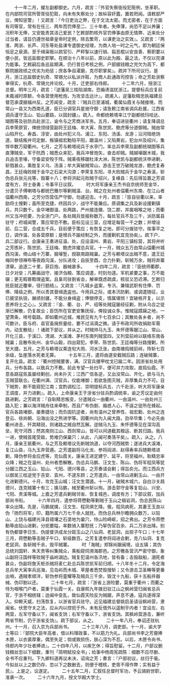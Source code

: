<!-- { "loadSidebar": true } -->
　　十一年二月，擢左副都御史。六月，疏言：『外官失察衙役犯赃例，坐革职。在内部院司官所管胥役犯赃，向未有失察处分；故纵容奸蠹，置若罔闻。请敕部严议，俾知惩警』！又疏言：『今日吏治之弊，在于文法太密。而尤密者，在于方面有司等官，常有在任三、两年而罚俸至二、三十年者。失俸薄，尚恐不足以养廉；况积年无俸，又安能责其洁己爱民？乞敕部酌核外官罚俸事由原无情弊、近来处分过当者，请旨仍遵世祖章皇帝时定例，除去繁苛，以课吏治之实效』。又疏言：『两淮、两浙、长芦、河东等处盐课专遣御史经理，为商人培一时之元气，即为朝廷保恒足之泉源。至于缉枭贩以疏官引、严秤掣以速行销、翦恶棍以安良善、察职要以便小民，皆巡盐御史职拏。在顺治十八年以前，原以此为殿、最之法，不仅以完课为能事。乞敕嗣后各巡盐期满，仍行昔日考核之例，户部据钱粮之完欠为高下、都察院据政绩之优劣为劝惩；庶各争自濯磨，克尽职掌矣』。疏并下所司议行。是月，浙江巡盐御史杭奇、常锡允以私派诈赃，为商人赴通政司控告；命之芳赴浙察审得实，杭奇、常锡允并论绞。十月，迁吏部右侍郎。
　　十二年六月，授浙江总督。明年三月，疏言：『逆藩吴三桂陷湖南，恐煽诱滋扰浙江。提督标兵应复前未裁减时原额，令各营使用枪炮，为攻坚击远计』。疏甫入，逆藩耿精忠执福建总督范承谟据福州反。之芳闻变，疏言：『贼兵已至浦城，衢属仙霞关与贼接境，而常山一县又为西南孔道，臣已分调官兵星驰守御；请急敕江南省调兵赴援，江西省调兵谨守玉山、铅山要路，以固封疆』。疏入，命都统赖塔率江宁副都统玛哈达、瑚图等及驻防兵赴浙江，谕令与之芳商决军务。五月，奉诏进驻衢州；请复降调总兵李荣原官，俾统领绿营副将王廷梅、牟大寅、陈世凯、鲍虎等分道御贼。贼由常山陷开化、寿昌、淳安，由处州犯义乌、浦江、东阳、汤溪、龙游；沿河阻绝饷道，联结叛弁司定猷、叛镇祖宏勳陷平阳，踞温州；又陷黄岩，犯台州及绍兴，集悍卒数万窥衢州。七月，之芳与赖塔阅兵于水亭门，率总兵李荣及副都统瑚图等兵直薄贼垒，军于阬西；贼悉众来犯，我兵冲冒炮矢，奋击却贼。贼越壕踞木城，我兵追击至壕，守备梁安殁于阵。贼乘夜移踞杜泽大洲，陈世凯与副都统沃申进剿，斩戮甚众，乘胜复义乌、汤溪；牟大寅破贼常山，游击王世万破贼龙游，鲍虎复寿昌，王廷梅败贼于金华之石梁大沟源；李荣复东阳，寻大败贼兵于金华之寿溪，斩伪总兵张元兆等，毁寨十八；参将洪起元败贼于绍兴，复嵊县：先后得旨嘉之芳调度有方，将士奋勇；令事平日议叙。
　　时大将军康亲王杰书自京统师至金华，分遣贝子傅喇塔与都统巴雅尔等剿贼温、台。贼之在处州者偪衢州东南、在江山者偪衢州西南，之芳分饬营伍严守御，勿遽迎击。十月，疏言：『臣自驻衢以来，率励将士搜剿；虽所至克捷，终因兵少，战守不能兼应。原调集之兵及新设援剿镇兵，共只数千。金华堵御温、处两路，严州接连徽、饶二郡，并属咽喉之地；而衢州又当冲扼要，为全浙门户。各处贼兵皆报称数万，每处官兵不及三千，派防属县驻守；府城闻警，策应常恐不敷。臣标见设三营，应增足每营一千之数；并增设前、后二营，合成五千兵，目前便于策应；有恢复之地，即可分拨驻守。俟事平之日，调作温、处各营原额；是增兵不踰经制之外，而援剿机宜克协矣』。疏下户、兵二部议行。会康亲王奏进征温、处，应设温州、黄岩、平阳三镇标营，其将弁听之芳拣补，陈世凯、王廷梅、鲍虎并擢总兵官。十一月，贼众五万由常山偪衢州城西沟溪，倚山结十万寨，掘壕堑，觊联南路贼巢。之芳与赖塔议出贼不意，遣王廷梅同参领禅布等夜趋沟溪，分队进攻；自辰至酉，合力扑剿，斩贼万余，贼将弃寨溃窜。追逐二十里，获巨炮、器械甚多。
　　十四年二月，疏言：『臣统师衢郡，日夕对垒；凡筹画战守、接济刍粮、策应调遣，时刻勿遑。军机紧要之事，万不能辍；更无暇晷鞫理盗案。且臬司驻劄省会，解审既虑疏虞，核驳又恐迟滞。乞敕归抚臣就近覆审，径行题结』。又疏言：『凡城乡盗案，专汛、兼辖武职有住俸、罚俸、降级之例，所以责其督缉逸盗也。今用兵之际，或本汛防剿、或调遣随征，业已披坚执锐，展绩封疆，不能分身缉盗；俸银停支，情属堪悯！宜破格开复，以示恩养将士之心』。又疏言：『金、衢、台、严、绍等处贼寇屡经征剿，附从乌合之徒渐已解散，仍复故业；臣饬所在官吏安集抚绥，俾投诚众多。惟贼寇蹂躏之地，一望萧条，啼号载路。即如衢州近城，难民见有九千七百余口；其散处各乡者，尚不可数计。臣与府、县官虽捐赀量给，要不过涓滴之微。请于布政司所收捐助军需内，动支散给』！诸疏下部议，并从之。时贼帅马九玉、朱怀德等踞江山、常山、开化三县，于溪口、清湖、大溪滩、茅村东南列贼营四，又列营前岭以联络东南各贼巢；且散布处州、金华山榖，四出窥犯。李荣、陈世凯、王廷梅等分路搜剿，所至大捷。五月，之芳与赖塔议乘连旬大雨、河水泛涨，由南塘捣贼前岭，阵斩七百余级，坠崖落水死者无算。
　　十五年三月，遣将由遂安截贼后路；连破贼寨，复开化县。疏言：『衢州控贼要害，满、汉官兵擐甲枕戈已踰二年。因浙省处处用兵，分布各路，以致兵力不敷。前此专望一处扫平，便可并力攻取，直捣仙霞。不意各路寇氛虽屡经剿创，尚未扑灭；江西广信各逆，又出没常山、开化，欲与马九玉贼营联合。在衢州满、汉官兵，仅能堵御；若欲急图灭贼，非厚集兵力不可。目下贼势，断不能窥犯江南；宜酌调松江、崇明提标兵五、六千赴浙，听大将军康亲王调度，并力进剿』。疏入，上命康亲王于浙省分驻兵酌调统率，谕之芳议定由何路进剿。之芳疏言：『自耿精忠叛变，分遣贼众一由衢州、一由温州、一由处州三路入犯；兼以海洋贼舟往来牵制，而且广布伪劄、煽惑人心，不逞之徒所在蜂起。官兵各路堵御，屡奏捷功；而负固抗逆者，尚有温州之曾养性、祖宏勳、处州之连登云、徐尚朝、沿海出没之熊进学等。因衢州向为入闽大路，劲卒毕集；今必先由衢州进击，歼其精锐，则诸路之贼自然瓦解。逆贼马九玉、朱怀德等见在深沟高垒，死守河西；然其南则江山、西则常山，皆可以间道截其粮运、断其归路。我兵一进，使贼首尾受敌，势难仍保巢穴；从此，八闽可奏荡平矣』。疏入，从之。八月，康亲王抵衢州，与之芳及赖塔议先断贼饷道，以夺河西贼势；遂进兵大溪滩，复江山县，马九玉弃营遁。之芳遣副将马化龙、参将阎进、赵得寿率兵随赖塔进剿，降伪参将金应虎等，克仙霞关。康亲王进定建宁、延平，将至福州，耿精忠率众降；贼之在温州、处州者悉解散。伪总兵马鹏、汪文生、陈山、伪将军程凤等犹分踞江西之玉山、铅山、弋阳、德兴等县，之芳奏请会剿；得旨俞允。而江西兵方以御吴三桂逆党于吉安、袁州，不遑东顾；之芳遣兵，一由常山进剿玉山、一由开化进剿德兴。十月，攻克玉山城；汪文生潜遁。十一月，破贼木城六，自白沙关趋德兴，连克贼寨十有三；擒马鹏，械至衢州斩以徇。游击郭守金等复铅山、兴安、弋阳、贵溪等城。上嘉之芳遣兵剿贼邻省、恢复城邑，调度有方；下部议叙，加兵部尚书衔。
　　十六年四月，遣参将蒋懋勳等剿贼于玉山之椒岩洞，伪总民陈山率众出降。先是，马鹏就擒，汪文生、程凤俱乞降。俄，程凤病死，其妻王玉良以伪「扬烈将军」印，籍所属六万七千余人就抚。而伪总兵林尔瞻拥众数万，以铅山、上饶与福建光泽县错壤之石垄地为巢穴，恃山险崎岖，招之弗出。之芳令蒋懋勳等由铅山进剿，分扼要隘，率数骑入寨慰抚；乃挈伪官百余、兵二万余出降。别有伪都督李日生、伪提督洪成龙分距玉山之八仙洞、老鼠洞，出掠子午口；十七年三月，蒋懋勳等击贼子午口，斩级数百。之芳复遣参将阎进会剿，克八仙洞、复克老鼠洞，各斩贼千余，毁平贼寨。
　　时「海贼」郑锦尚踞闽境，设五镇；其伪总统刘国轩、朱天贵等纠集贼众，乘船窥伺濒海郡邑。之芳檄各营汛严密守御，象山副将汪国祥等败贼于庙岭湖边。贼复犯温州各汛地，皆有备；击毁敌船，溺死者甚众，伪副将詹天枢杀贼将麦仁赴总兵陈世凯军前归顺。十八年冬十二月，令定海总兵牟大寅率兵巡海，见岛屿而木城、草屋者悉焚毁搜斩；又令游击卫圣畴等更番出哨，遇贼孝顺洋，斩伪参将童耀等及贼兵三千余，毁沈十九船，获十五船并器械、伪印劄以还。
　　二十年七月，疏言：『浙省上游险要，莫重于衢州；而衢之恃为咽喉门户者，莫重于仙霞一关。自康熙九年拨旧驻江山之枫岭营归闽省总兵官，于浙不相统辖；迨闽中变乱，致仙霞天险反为贼踞，声息不通，寇兵遂得深入。仰赖天威，扫荡恢复，以浙省官兵驻守。近见福建总督姚启圣请设枫岭营，隶闽省。伏思守关之法，应从内以控扼于外，未有反借外以遥制乎内者！宜设左、右两营，左军守备以下，闽省支饷；右军守备以下，浙省支饷。其枫岭营游击，兼听两省节制，仍于浙省支饷』。疏下部议，从之。
　　二十一年八月，奉诏还驻杭州。十一月，召入京为兵部尚书。
　　二十三年八月，调吏部。十一月，谕大学士等曰：『部院大臣年高者，借以料理政事，不以筋力为礼。兵部尚书李之芳齎捧木匣，以衣裘厚重，偶至失足；倘或致损伤，朕心深为不忍。以后，木匣令尚书、侍郎内年少壮者捧进』。二十四年八月，以疾乞休；得旨慰留。十二月，户部议删钱粮丝忽以下细数，重刊「简明赋役全书」；给事中杨周宪疏陈：细数不应尽删、全书不应重刊。下九卿科道再议未决，诏询之芳；奏言：『户部初议，丝归于毫。今拟丝以上之数仍存、忽以下之数删去，则便于稽核，吏胥不得作弊；实有益于民』。上是之，议遂定。
　　二十五年二月，汇叙任总督时军功，予云骑尉世职，准袭一次。
　　二十六年九月，授文华殿大学士。
